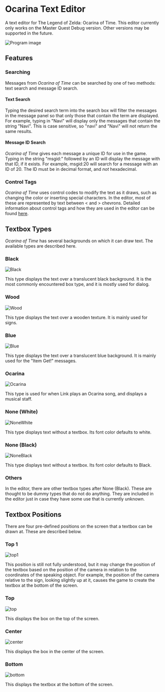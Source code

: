 # Ocarina Text Editor
A text editor for The Legend of Zelda: Ocarina of Time. This editor currently only works on the Master Quest Debug version. Other versions may be supported in the future.


![Program image](http://i.imgur.com/mdevXFf.png)

## Features

### Searching

Messages from *Ocarina of Time* can be searched by one of two methods: text search and message ID search.

#### Text Search

Typing the desired search term into the search box will filter the messages in the message panel so that only those that contain the term are displayed.
For example, typing in "Navi" will display only the messages that contain the string "Navi". This is case sensitive, so "navi" and "Navi" will not return the
same results.

#### Message ID Search

*Ocarina of Time* gives each message a unique ID for use in the game. Typing in the string "msgid:" followed by an ID will display the message with that ID, if it exists.
For example, msgid:20 will search for a message with an ID of 20. The ID must be in decimal format, and *not* hexadecimal.

### Control Tags

*Ocarina of Time* uses control codes to modify the text as it draws, such as changing the color or inserting special characters. In the editor, most of these
are represented by text between < and > chevrons. Detailed information about control tags and how they are used in the editor can be found [here](https://github.com/Sage-of-Mirrors/Ocarina-Text-Editor/wiki/Control-Tags).

## Textbox Types

*Ocarina of Time* has several backgrounds on which it can draw text. The available types are described here.

### Black
![Black](http://i.imgur.com/4aWwwDo.jpg)

This type displays the text over a translucent black background. It is the most commonly encountered box type, and it is mostly used for dialog.

### Wood
![Wood](http://i.imgur.com/DEqvkwa.jpg)

This type displays the text over a wooden texture. It is mainly used for signs.

### Blue
![Blue](http://i.imgur.com/G86tVec.jpg)

This type displays the text over a translucent blue background. It is mainly used for the "Item Get!" messages.

### Ocarina
![Ocarina](http://i.imgur.com/6FCYSn1.jpg)

This type is used for when Link plays an Ocarina song, and displays a musical staff.

### None (White)
![NoneWhite](http://i.imgur.com/fqGdC72.jpg)

This type displays text without a textbox. Its font color defaults to white.

### None (Black)
![NoneBlack](http://i.imgur.com/to3SwkK.jpg)

This type displays text without a textbox. Its font color defaults to Black.

### Others

In the editor, there are other textbox types after None (Black). These are thought to be dummy types that do not do anything. They are included in the editor just in case they have some
use that is currently unknown.

## Textbox Positions

There are four pre-defined positions on the screen that a textbox can be drawn at. These are described below.

### Top 1
![top1](http://i.imgur.com/kDsOOya.jpg)

This position is still not fully understood, but it may change the position of the textbox based on the position of the camera in relation to the coordinates of the speaking object.
For example, the position of the camera relative to the sign, looking slightly up at it, causes the game to create the textbox at the bottom of the screen.

### Top
![top](http://i.imgur.com/3hdY3k4.jpg)

This displays the box on the top of the screen.

### Center
![center](http://i.imgur.com/KAfRfsM.jpg)

This displays the box in the center of the screen.

### Bottom
![bottom](http://i.imgur.com/0sXt3Yi.jpg)

This displays the textbox at the bottom of the screen.